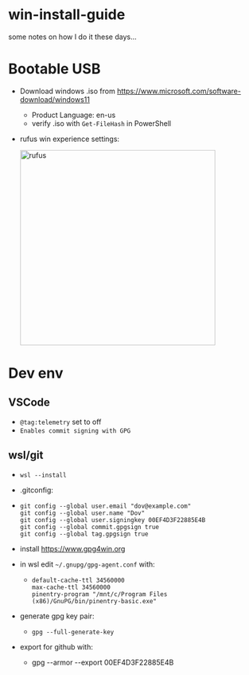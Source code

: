 # win-install-guide

some notes on how I do it these days...

# Bootable USB

- Download windows .iso from https://www.microsoft.com/software-download/windows11
  - Product Language: en-us
  - verify .iso with `Get-FileHash` in PowerShell

- rufus win experience settings:
  
  <img width="392" alt="rufus" src="https://github.com/DovLozys/win-install-guide/assets/755086/7b13c307-7127-4329-b55b-aae4448c97f9">

# Dev env

## VSCode

- `@tag:telemetry` set to off
- `Enables commit signing with GPG`

## wsl/git

- `wsl --install`
- .gitconfig:
- ```
  git config --global user.email "dov@example.com"
  git config --global user.name "Dov"
  git config --global user.signingkey 00EF4D3F22885E4B
  git config --global commit.gpgsign true
  git config --global tag.gpgsign true
  ```
  
- install https://www.gpg4win.org
- in wsl edit `~/.gnupg/gpg-agent.conf` with:
  - ```
    default-cache-ttl 34560000
    max-cache-ttl 34560000
    pinentry-program "/mnt/c/Program Files (x86)/GnuPG/bin/pinentry-basic.exe"
    ```
- generate gpg key pair:
  - `gpg --full-generate-key`
- export for github with:
  - gpg --armor --export 00EF4D3F22885E4B
